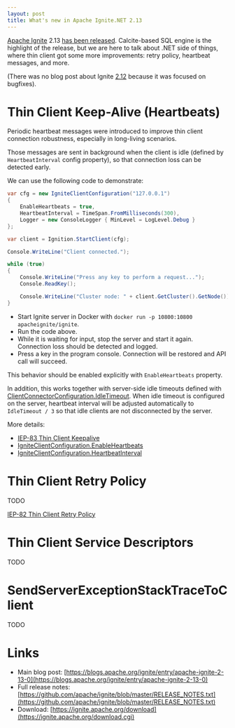 ```yaml
---
layout: post
title: What's new in Apache Ignite.NET 2.13
---
```


[Apache Ignite](https://ignite.apache.org/) 2.13 [has been released](https://blogs.apache.org/ignite/entry/apache-ignite-2-13-0).
Calcite-based SQL engine is the highlight of the release, but we are here to talk about .NET side of things, where thin client got some more improvements: retry policy, heartbeat messages, and more. 

(There was no blog post about Ignite [2.12](https://blogs.apache.org/ignite/entry/apache-ignite-2-12-0) because it was focused on bugfixes).

# Thin Client Keep-Alive (Heartbeats)

Periodic heartbeat messages were introduced to improve thin client connection robustness, especially in long-living scenarios.

Those messages are sent in background when the client is idle (defined by `HeartbeatInterval` config property), so that connection loss can be detected early.

We can use the following code to demonstrate:

```csharp
var cfg = new IgniteClientConfiguration("127.0.0.1")
{
    EnableHeartbeats = true,
    HeartbeatInterval = TimeSpan.FromMilliseconds(300),
    Logger = new ConsoleLogger { MinLevel = LogLevel.Debug }
};

var client = Ignition.StartClient(cfg);

Console.WriteLine("Client connected.");

while (true)
{
    Console.WriteLine("Press any key to perform a request...");
    Console.ReadKey();

    Console.WriteLine("Cluster node: " + client.GetCluster().GetNode());
}
```

* Start Ignite server in Docker with `docker run -p 10800:10800 apacheignite/ignite`.
* Run the code above.
* While it is waiting for input, stop the server and start it again. Connection loss should be detected and logged.
* Press a key in the program console. Connection will be restored and API call will succeed.

This behavior should be enabled explicitly with `EnableHeartbeats` property.

In addition, this works together with server-side idle timeouts defined with [ClientConnectorConfiguration.IdleTimeout](https://ignite.apache.org/releases/latest/dotnetdoc/api/Apache.Ignite.Core.Configuration.ClientConnectorConfiguration.html#Apache_Ignite_Core_Configuration_ClientConnectorConfiguration_IdleTimeout).
When idle timeout is configured on the server, heartbeat interval will be adjusted automatically to `IdleTimeout / 3` so that idle clients are not disconnected by the server.

More details:

* [IEP-83 Thin Client Keepalive](https://cwiki.apache.org/confluence/display/IGNITE/IEP-83+Thin+Client+Keepalive)
* [IgniteClientConfiguration.EnableHeartbeats](https://ignite.apache.org/releases/latest/dotnetdoc/api/Apache.Ignite.Core.Client.IgniteClientConfiguration.html#Apache_Ignite_Core_Client_IgniteClientConfiguration_EnableHeartbeats)
* [IgniteClientConfiguration.HeartbeatInterval](https://ignite.apache.org/releases/latest/dotnetdoc/api/Apache.Ignite.Core.Client.IgniteClientConfiguration.html#Apache_Ignite_Core_Client_IgniteClientConfiguration_HeartbeatInterval)

# Thin Client Retry Policy

TODO

[IEP-82 Thin Client Retry Policy](https://cwiki.apache.org/confluence/pages/viewpage.action?pageId=195727946)

# Thin Client Service Descriptors

TODO

# SendServerExceptionStackTraceToClient

TODO


# Links

* Main blog post: [https://blogs.apache.org/ignite/entry/apache-ignite-2-13-0](https://blogs.apache.org/ignite/entry/apache-ignite-2-13-0) 
* Full release notes: [https://github.com/apache/ignite/blob/master/RELEASE_NOTES.txt](https://github.com/apache/ignite/blob/master/RELEASE_NOTES.txt)
* Download: [https://ignite.apache.org/download](https://ignite.apache.org/download.cgi)
